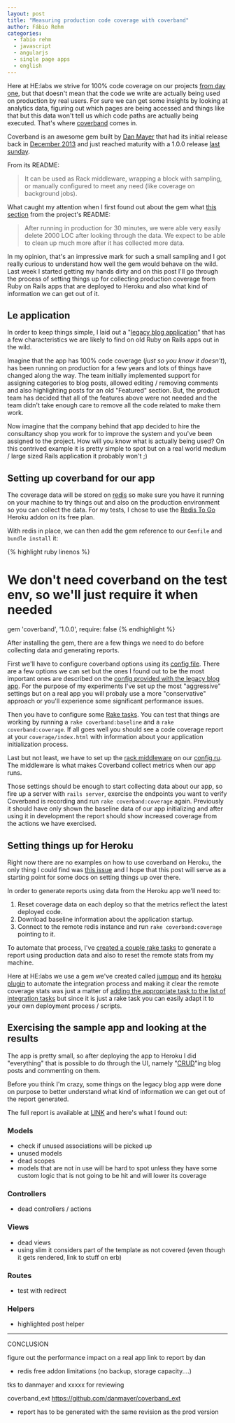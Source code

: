 ```yaml
---
layout: post
title: "Measuring production code coverage with coverband"
author: Fábio Rehm
categories:
  - fabio rehm
  - javascript
  - angularjs
  - single page apps
  - english
---
```


Here at HE:labs we strive for 100% code coverage on our projects [from day one](https://github.com/Helabs/pah),
but that doesn't mean that the code we write are actually being used on production
by real users. For sure we can get some insights by looking at analytics data,
figuring out which pages are being accessed and things like that but this data
won't tell us which code paths are actually being executed. That's where [coverband](https://github.com/danmayer/coverband)
comes in.

<!--more-->

Coverband is an awesome gem built by [Dan Mayer](http://mayerdan.com/) that had its
initial release back in [December 2013](https://techblog.livingsocial.com/blog/2013/12/17/coverband-production-ruby-code-coverage/)
and just reached maturity with a 1.0.0 release [last sunday](https://github.com/danmayer/coverband/commit/c7edb6895e143150d96f514f73011547918e308c).

From its README:

> It can be used as Rack middleware, wrapping a block with sampling, or manually
configured to meet any need (like coverage on background jobs).

What caught my attention when I first found out about the gem what [this section](https://github.com/danmayer/coverband#success)
from the project's README:

> After running in production for 30 minutes, we were able very easily delete 2000
LOC after looking through the data. We expect to be able to clean up much more after
it has collected more data.

In my opinion, that's an impressive mark for such a small sampling and I got really
curious to understand how well the gem would behave on the wild. Last week I started
getting my hands dirty and on this post I'll go through the process of setting
things up for collecting production coverage from Ruby on Rails apps that are
deployed to Heroku and also what kind of information we can get out of it.

## Le application

In order to keep things simple, I laid out a "[legacy blog application](https://github.com/fgrehm/legacy-blog-app)"
that has a few characteristics we are likely to find on old Ruby on Rails apps out
in the wild.

Imagine that the app has 100% code coverage (_just so you know it doesn't_), has
been running on production for a few years and lots of things have changed along
the way. The team initially implemented support for assigning categories to blog
posts, allowed editing / removing comments and also highlighting posts for an
old "Featured" section. But, the product team has decided that all of the features
above were not needed and the team didn't take enough care to remove all the code
related to make them work.

Now imagine that the company behind that app decided to hire the consultancy shop
you work for to improve the system and you've been assigned to the project. How
will you know what is actually being used? On this contrived example it is pretty
simple to spot but on a real world medium / large sized Rails application it probably
won't ;)

## Setting up coverband for our app

The coverage data will be stored on [redis](http://redis.io/) so make sure you
have it running on your machine to try things out and also on the production
environment so you can collect the data. For my tests, I chose to use the
[Redis To Go](https://addons.heroku.com/redistogo) Heroku addon on its free plan.

With redis in place, we can then add the gem reference to our `Gemfile` and
`bundle install` it:

{% highlight ruby linenos %}
# We don't need coverband on the test env, so we'll just require it when needed
gem 'coverband', '1.0.0', require: false
{% endhighlight %}

After installing the gem, there are a few things we need to do before collecting
data and generating reports.

First we'll have to configure coverband options using its [config file](https://github.com/danmayer/coverband#configure-coverband-options).
There are a few options we can set but the ones I found out to be the most important
ones are described on the [config provided with the legacy blog app](https://github.com/fgrehm/legacy-blog-app/blob/master/config/coverband.rb).
For the purpose of my experiments I've set up the most "aggressive" settings but
on a real app you will probaly use a more "conservative" approach or you'll
experience some significant performance issues.

Then you have to configure some [Rake tasks](https://github.com/fgrehm/legacy-blog-app/blob/master/lib/tasks/coverband.rake#L1-L3).
You can test that things are working by running a `rake coverband:baseline` and
a `rake coverband:coverage`. If all goes well you should see a code coverage
report at your `coverage/index.html` with information about your application
initialization process.

Last but not least, we have to set up the [rack middleware](https://github.com/danmayer/coverband#configure-rack-middleware)
on our [config.ru](https://github.com/fgrehm/legacy-blog-app/blob/master/config.ru#L5-L7).
The middleware is what makes Coverband collect metrics when our app runs.

Those settings should be enough to start collecting data about our app, so fire
up a server with `rails server`, exercise the endpoints you want to verify
Coverband is recording and run `rake coverband:coverage` again. Previously it
should have only shown the baseline data of our app initializing and after using
it in development the report should show increased coverage from the actions we
have exercised.

## Setting things up for Heroku

Right now there are no examples on how to use coverband on Heroku, the only thing
I could find was [this issue](https://github.com/danmayer/coverband/issues/3) and
I hope that this post will serve as a starting point for some docs on setting
things up over there.

In order to generate reports using data from the Heroku app we'll need to:

1. Reset coverage data on each deploy so that the metrics reflect the latest deployed code.
2. Download baseline information about the application startup.
3. Connect to the remote redis instance and run `rake coverband:coverage` pointing to it.

To automate that process, I've [created a couple rake tasks](https://github.com/fgrehm/legacy-blog-app/blob/master/lib/tasks/coverband.rake#L5)
to generate a report using production data and also to reset the remote stats
from my machine.

Here at HE:labs we use a gem we've created called [jumpup](https://github.com/Helabs/jumpup)
and its [heroku plugin](https://github.com/Helabs/jumpup-heroku) to automate the
integration process and making it clear the remote coverage stats was just a
matter of [adding the appropriate task to the list of integration tasks](https://github.com/fgrehm/legacy-blog-app/blob/master/lib/tasks/jumpup.rake#L10)
but since it is just a rake task you can easily adapt it to your own deployment
process / scripts.

## Exercising the sample app and looking at the results

The app is pretty small, so after deploying the app to Heroku I did "everything"
that is possible to do through the UI, namely "[CRUD](http://en.wikipedia.org/wiki/Create,_read,_update_and_delete)"ing
blog posts and commenting on them.

Before you think I'm crazy, some things on the legacy blog app were done on purpose
to better understand what kind of information we can get out of the report generated.

The full report is available at [LINK](gh-pages) and here's what I found out:

### Models

* check if unused associations will be picked up
* unused models
* dead scopes
* models that are not in use will be hard to spot unless they have some custom logic that is not going to be hit and will lower its coverage

### Controllers

* dead controllers / actions

### Views

* dead views
* using slim it considers part of the template as not covered (even though it gets rendered, link to stuff on erb)

### Routes

* test with redirect

### Helpers

* highlighted post helper

--------------------------------

CONCLUSION

figure out the performance impact on a real app
link to report by dan

* redis free addon limitations (no backup, storage capacity....)

tks to danmayer and xxxxx for reviewing

coverband_ext
https://github.com/danmayer/coverband_ext

* report has to be generated with the same revision as the prod version
